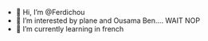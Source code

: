 - 👋 Hi, I’m @Ferdichou
- 👀 I’m interested by plane and Ousama Ben.... WAIT NOP
- 🌱 I’m currently learning in french



<!---
Ferdichou/Ferdichou is a ✨ special ✨ repository because its `README.md` (this file) appears on your GitHub profile.
You can click the Preview link to take a look at your changes.
--->
